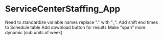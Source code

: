 # ServiceCenterStaffing_App

Need to standardize variable names replace "." with "_".
Add shift end times to Schedule table
Add download button for results
Make "span" more dynamic (sub units of week)

